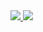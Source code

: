 
<a href="https://learn.microsoft.com/dotnet/csharp/">
  <img src="https://img.shields.io/badge/C%23-512BD4?style=for-the-badge&logo=csharp&logoColor=white"/>
</a>

<a href="https://react.dev/">
  <img src="https://img.shields.io/badge/React.js-61DAFB?style=for-the-badge&logo=react&logoColor=black"/>
</a>
